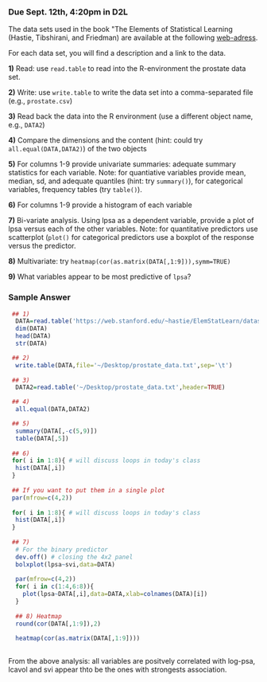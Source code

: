### Due Sept. 12th, 4:20pm in D2L


The data sets used in the book "The Elements of Statistical Learning (Hastie, Tibshirani, and Friedman) are available at the following [web-adress](https://web.stanford.edu/~hastie/ElemStatLearn/data.html).

For each data set, you will find a description and a link to the data.


**1)** Read: use `read.table` to read into the R-environment the prostate data set.

**2)** Write: use `write.table` to write the data set into a comma-separated file (e.g., `prostate.csv`) 

**3)** Read back the data into the R environment (use a different object name, e.g., `DATA2`)

**4)** Compare the dimensions and the content (hint: could try `all.equal(DATA,DATA2)`) of the two objects

**5)** For columns 1-9 provide univariate summaries: adequate summary statistics for each variable. Note: for quantiative variables provide mean, median, sd, and adequate quantiles (hint: try `summary()`), for 
categorical variables, frequency tables (try `table()`).

**6)** For columns 1-9 provide a histogram of each variable

**7)** Bi-variate analysis. Using lpsa as a dependent variable, provide a plot of lpsa versus each of the other variables. Note: for quantitative predictors use scatterplot (`plot()` for categorical predictors use a boxplot of the response versus the predictor.

**8)** Multivariate: try `heatmap(cor(as.matrix(DATA[,1:9])),symm=TRUE)`

**9)** What variables appear to be most predictive of `lpsa`?


### Sample Answer

```r
 ## 1)
  DATA=read.table('https://web.stanford.edu/~hastie/ElemStatLearn/datasets/prostate.data') 
  dim(DATA)
  head(DATA)
  str(DATA)

 ## 2)
  write.table(DATA,file='~/Desktop/prostate_data.txt',sep='\t')
 
 ## 3)
  DATA2=read.table('~/Desktop/prostate_data.txt',header=TRUE)

 ## 4)
  all.equal(DATA,DATA2)

 ## 5)
  summary(DATA[,-c(5,9)]) 
  table(DATA[,5])
 
 ## 6) 
 for( i in 1:8){ # will discuss loops in today's class
  hist(DATA[,i])
 }
 
 ## If you want to put them in a single plot
 par(mfrow=c(4,2))
  
 for( i in 1:8){ # will discuss loops in today's class
  hist(DATA[,i])
 }
 
 ## 7)
  # For the binary predictor
  dev.off() # closing the 4x2 panel
  bolxplot(lpsa~svi,data=DATA)
  
  par(mfrow=c(4,2))
  for( i in c(1:4,6:8)){
    plot(lpsa~DATA[,i],data=DATA,xlab=colnames(DATA)[i])
  }
  
  ## 8) Heatmap
  round(cor(DATA[,1:9]),2)
  
  heatmap(cor(as.matrix(DATA[,1:9])))
 
```

From the above analysis: all variables are positvely correlated with log-psa, lcavol and svi appear thto be the ones with strongests association.
